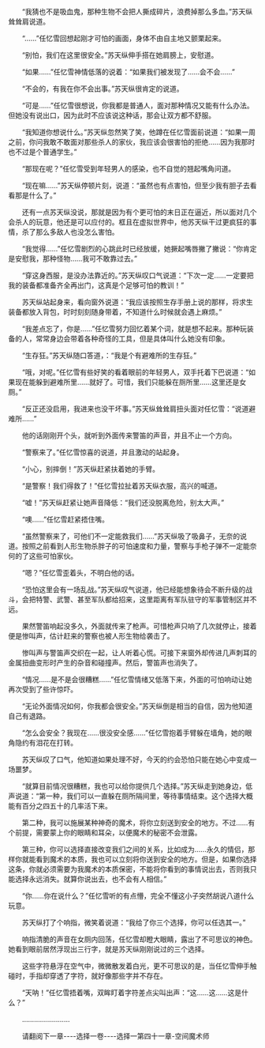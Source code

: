 <div class="read-content j_readContent" id="">
                <p>　　“我猜也不是吸血鬼，那种生物不会把人撕成碎片，浪费掉那么多血。”苏天纵耸耸肩说道。<p>　　“……”任忆雪回想起刚才可怕的画面，身体不由自主地又颤栗起来。<p>　　“别怕，我们在这里很安全。”苏天纵伸手搭在她肩膀上，安慰道。<p>　　“如果……”任忆雪神情低落的说着：“如果我们被发现了……会不会……”<p>　　“不会的，有我在你不会出事。”苏天纵很肯定的说道。<p>　　“可是……”任忆雪很想说，你我都是普通人，面对那种情况又能有什么办法。但她没有说出口，因为此时不应该说这种话，那会让双方都不舒服。<p>　　“我知道你想说什么。”苏天纵忽然笑了笑，他蹲在任忆雪面前说道：“如果一周之前，你问我敢不敢面对那些杀人的家伙，我应该会很害怕的拒绝……因为我那时也不过是个普通学生。”<p>　　“那现在呢？”任忆雪受到年轻男人的感染，也不自觉的翘起嘴角问道。<p>　　“现在嘛……”苏天纵停顿片刻，说道：“虽然也有点害怕，但至少我有胆子去看看那是什么了。”<p>　　还有一点苏天纵没说，那就是因为有个更可怕的末日正在逼近，所以面对几个会杀人的玩意，他还是可以应付的。框且在虚拟世界中，他苏天纵干过更疯狂的事情，杀了那么多敌人也没怎么害怕。<p>　　“我觉得……”任忆雪剧烈的心跳此时已经放缓，她撅起嘴唇撇了撇说：“你肯定是安慰我，那种怪物……我可不敢靠过去。”<p>　　“穿这身西服，是没办法靠近的。”苏天纵叹口气说道：“下次一定……一定要把我的装备都准备齐全再出门，这真是个足够可怕的教训！”<p>　　苏天纵站起身来，看向窗外说道：“我应该按照生存手册上说的那样，将求生装备都放入背包，时时刻刻随身带着，不知道什么时候就会遇上麻烦。”<p>　　“我差点忘了，你是……”任忆雪努力回忆着某个词，就是想不起来。那种玩装备的人，常常身边会带着各种奇怪的工具，但是具体叫什么她没有印象。<p>　　“生存狂。”苏天纵随口答道，：“我是个有避难所的生存狂。”<p>　　“哦，对呢。”任忆雪有些好笑的看着眼前的年轻男人，双手托着下巴说道：“如果现在能躲到避难所里……就好了。可惜，我们只能躲在厕所里……这里还是女厕。”<p>　　“反正还没启用，我进来也没干坏事。”苏天纵耸耸肩扭头面对任忆雪：“说道避难所……”<p>　　他的话刚刚开个头，就听到外面传来警笛的声音，并且不止一个方向。<p>　　“警察来了。”任忆雪惊喜的说道，并且激动的站起身。<p>　　“小心，别摔倒！”苏天纵赶紧扶着她的手臂。<p>　　“是警察！我们得救了！”任忆雪拉扯着苏天纵衣服，高兴的喊道。<p>　　“嘘！”苏天纵赶紧让她声音降低：“我们还没脱离危险，别太大声。”<p>　　“噢……”任忆雪赶紧捂住嘴。<p>　　“虽然警察来了，可他们不一定能救我们……”苏天纵吸了吸鼻子，无奈的说道。按照之前看到人形生物杀胖子的可怕速度和力量，警察与手枪子弹不一定能奈何的了这些可怕家伙。<p>　　“嗯？”任忆雪歪着头，不明白他的话。<p>　　“恐怕这里会有一场乱战。”苏天纵叹气说道，他已经能想象待会不断升级的战斗，会把特警、武警、甚至军队都给招来，这里距离有军队驻守的军事管制区并不远。<p>　　果然警笛响起没多久，外面就传来了枪声。可惜枪声只响了几次就停止，接着便是惨叫声，估计赶来的警察也被人形生物给袭击了。<p>　　惨叫声与警笛声交织在一起，让人听着心慌。可接下来窗外却传进几声刺耳的金属扭曲变形时产生的杂音和碰撞声。然后，警笛声也消失了。<p>　　“情况……是不是会很糟糕……”任忆雪情绪又低落下来，外面的可怕响动让她再次受到了些许惊吓。<p>　　“无论外面情况如何，你我都会很安全。”苏天纵倒是相当的自信，因为他知道自己有退路。<p>　　“怎么会安全？我现在……很没安全感……”任忆雪抱着手臂躲在墙角，她的眼角隐约有泪花在打转。<p>　　苏天纵叹了口气，他知道如果处理不好，今天的约会恐怕只能在她心中变成一场噩梦。<p>　　“就算目前情况很糟糕，我也可以给你提供几个选择。”苏天纵走到她身边，低声说道：“第一种，我们可以一直躲在厕所隔间里，等待事情结束。这个选择大概能有百分之四五十的几率活下来。<p>　　第二种，我可以施展某种神奇的魔术，将你立刻送到安全的地方。不过……有个前提，需要蒙上你的眼睛和耳朵，以便魔术的秘密不会泄露。<p>　　第三种，你可以选择直接改变我们之间的关系，比如成为……永久的情侣，那样你就能看到魔术的本质，我也可以立刻将你送到安全的地方。但是，如果你选择这条，你就必须需要为我魔术的本质保密，不能将你看到的事情说出去，否则我只能选择永远消失。就算你说出去，也不会有人相信。”<p>　　“你……你在说什么？”任忆雪听的有点懵，完全不懂这小子突然胡说八道什么玩意。<p>　　苏天纵打了个响指，微笑着说道：“我给了你三个选择，你可以任选其一。”<p>　　响指清脆的声音在女厕内回荡，任忆雪却瞪大眼睛，露出了不可思议的神色。她看到眼前居然浮现出三行字，就是苏天纵刚刚说过的三个选择。<p>　　这些字符悬浮在空气中，微微散发着白光，更不可思议的是，当任忆雪伸手触碰时，手指却穿透了字符，就好像那些字并不存在。<p>　　“天呐！”任忆雪捂着嘴，双眸盯着字符差点尖叫出声：“这……这……这是什么？”<p>　　……………………<p>　　请翻阅下一章----选择一卷----选择一第四十一章-空间魔术师<p> 
            </div>